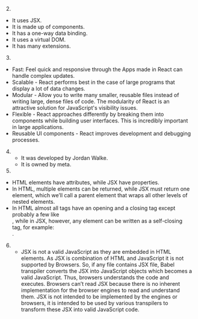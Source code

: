 2.
  - It uses JSX.
  - It is made up of components.
  - It has a one-way data binding.
  - It uses a virtual DOM.
  - It has many extensions.

3.
  - Fast: Feel quick and responsive through the Apps made in React can handle       complex updates.
  - Scalable - React performs best in the case of large programs that display a     lot of data changes.
  - Modular - Allow you to write many smaller, reusable files instead of writing    large, dense files of code. The modularity of React is an attractive solution   for JavaScript's visibility issues.
  - Flexible - React approaches differently by breaking them into components        while building user interfaces. This is incredibly important in large           applications.
  - Reusable UI components - React improves development and debugging processes.

4. 
   - It was developed by Jordan Walke.
   - It is owned by meta.

5. 
  - HTML elements have attributes, while   JSX have properties.
  - In HTML, multiple elements can be      returned, while JSX must return one    element, which we’ll call a parent     element that wraps all other levels    of nested elements.
  - In HTML almost all tags have an        opening and a closing tag except       probably a few like  <br/>, while in   JSX, however, any element can be       written as a self-closing tag, for     example: <div/>.

6.
   - JSX is not a valid JavaScript as they are embedded in HTML elements. As JSX is combination of HTML and JavaScript it is not supported by Browsers. So, if any file contains JSX file, Babel transpiler converts the JSX into JavaScript objects which becomes a valid JavaScript. Thus, browsers understands the code and executes. Browsers can’t read JSX because there is no inherent implementation for the browser engines to read and understand them. JSX is not intended to be implemented by the engines or browsers, it is intended to be used by various transpilers to transform these JSX into valid JavaScript code.

  
